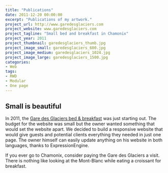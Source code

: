 ```yaml
---
title: "Publications"
date: 2011-12-20 00:00:00
excerpt: "Publications of my artwork."
project_url: http://www.garedesglaciers.com
project_website: www.garedesglaciers.com
project_tagline: "Small bed and breakfast in Chamonix"
project_year: 2011
project_thumbnail: garedesglaciers_thumb.jpg
project_image_small: garedesglaciers_600.jpg
project_image_medium: garedesglaciers_1024.jpg
project_image_large: garedesglaciers_1500.jpg
categories:
- Web
tags:
- RWD
- Modular
- One page
---
```


## Small is beautiful

In 2011, the [Gare des Glaciers bed & breakfast](http://www.garedesglaciers.com) was just starting out. The budget for the website was small but the owner wanted something that would set the website apart. We decided to build a responsive website that would give guests and potential clients everything they needed in just one page. The owner himself can easily update anything on his website in both languages, thanks to ExpressionEngine.

If you ever go to Chamonix, consider paying the Gare des Glaciers a visit. There is nothing like looking at the Mont-Blanc while eating a croissant for breakfast.